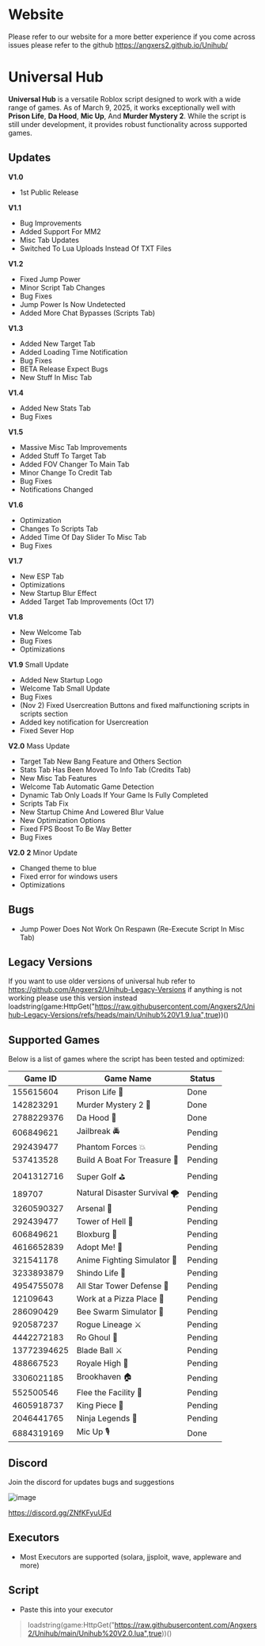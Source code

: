 # Website
Please refer to our website for a more better experience if you come across issues please refer to the github 
https://angxers2.github.io/Unihub/


# Universal Hub

**Universal Hub** is a versatile Roblox script designed to work with a wide range of games. As of March 9, 2025, it works exceptionally well with **Prison Life**, **Da Hood**, **Mic Up**, And **Murder Mystery 2**. While the script is still under development, it provides robust functionality across supported games.

## Updates
**V1.0** 
- 1st Public Release 

**V1.1** 
- Bug Improvements
- Added Support For MM2
- Misc Tab Updates
- Switched To Lua Uploads Instead Of TXT Files

**V1.2**
- Fixed Jump Power
- Minor Script Tab Changes
- Bug Fixes
- Jump Power Is Now Undetected
- Added More Chat Bypasses (Scripts Tab)

**V1.3**
- Added New Target Tab
- Added Loading Time Notification
- Bug Fixes
- BETA Release Expect Bugs
- New Stuff In Misc Tab

**V1.4**
- Added New Stats Tab
- Bug Fixes

**V1.5**
- Massive Misc Tab Improvements
- Added Stuff To Target Tab
- Added FOV Changer To Main Tab
- Minor Change To Credit Tab
- Bug Fixes
- Notifications Changed

**V1.6**
- Optimization
- Changes To Scripts Tab
- Added Time Of Day Slider To Misc Tab
- Bug Fixes

**V1.7**
- New ESP Tab
- Optimizations
- New Startup Blur Effect
- Added Target Tab Improvements (Oct 17)

**V1.8**
- New Welcome Tab
- Bug Fixes
- Optimizations

**V1.9**
Small Update
- Added New Startup Logo
- Welcome Tab Small Update
- Bug Fixes
- (Nov 2) Fixed Usercreation Buttons and fixed malfunctioning scripts in scripts section
- Added key notification for Usercreation
- Fixed Sever Hop

**V2.0** Mass Update
- Target Tab New Bang Feature and Others Section
- Stats Tab Has Been Moved To Info Tab (Credits Tab)
- New Misc Tab Features
- Welcome Tab Automatic Game Detection
- Dynamic Tab Only Loads If Your Game Is Fully Completed
- Scripts Tab Fix
- New Startup Chime And Lowered Blur Value
- New Optimization Options
- Fixed FPS Boost To Be Way Better
- Bug Fixes

**V2.0** **2** Minor Update
- Changed theme to blue
- Fixed error for windows users
- Optimizations

## Bugs
- Jump Power Does Not Work On Respawn (Re-Execute Script In Misc Tab)

## Legacy Versions
If you want to use older versions of universal hub refer to https://github.com/Angxers2/Unihub-Legacy-Versions if anything is not working please use this version instead loadstring(game:HttpGet("https://raw.githubusercontent.com/Angxers2/Unihub-Legacy-Versions/refs/heads/main/Unihub%20V1.9.lua",true))()


## Supported Games
Below is a list of games where the script has been tested and optimized:

| Game ID      | Game Name                           | Status  |
|--------------|-------------------------------------|---------|
| 155615604    | Prison Life 🏢                      | Done    |
| 142823291    | Murder Mystery 2 🔪                 | Done    |
| 2788229376   | Da Hood 🔫                          | Done    |
| 606849621    | Jailbreak 🚔                        | Pending |
| 292439477    | Phantom Forces 💥                   | Pending |
| 537413528    | Build A Boat For Treasure 🚤        | Pending |
| 2041312716   | Super Golf ⛳                       | Pending |
| 189707       | Natural Disaster Survival 🌪️       | Pending |
| 3260590327   | Arsenal 🔫                          | Pending |
| 292439477    | Tower of Hell 🗼                    | Pending |
| 606849621    | Bloxburg 🏡                         | Pending |
| 4616652839   | Adopt Me! 🐶                        | Pending |
| 321541178    | Anime Fighting Simulator 💪         | Pending |
| 3233893879   | Shindo Life 🍥                      | Pending |
| 4954755078   | All Star Tower Defense 🌟           | Pending |
| 12109643     | Work at a Pizza Place 🍕            | Pending |
| 286090429    | Bee Swarm Simulator 🐝              | Pending |
| 920587237    | Rogue Lineage ⚔️                   | Pending |
| 4442272183   | Ro Ghoul 👻                         | Pending |
| 13772394625  | Blade Ball ⚔️                      | Pending |
| 488667523    | Royale High 👑                      | Pending |
| 3306021185   | Brookhaven 🏠                       | Pending |
| 552500546    | Flee the Facility 🏃               | Pending |
| 4605918737   | King Piece 👑                       | Pending |
| 2046441765   | Ninja Legends 🥷                   | Pending |
| 6884319169   | Mic Up 🎙                           | Done    |

## Discord

Join the discord for updates bugs and suggestions 

![image](https://github.com/user-attachments/assets/87cb3319-ab00-41a3-b00a-7cae0cb1903b)


https://discord.gg/ZNfKFyuUEd 

## Executors
- Most Executors are supported (solara, jjsploit, wave, appleware and more)


## Script 

- Paste this into your executor
> loadstring(game:HttpGet("https://raw.githubusercontent.com/Angxers2/Unihub/main/Unihub%20V2.0.lua",true))()

